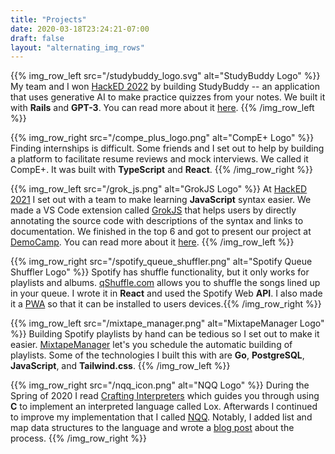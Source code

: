 ```yaml
---
title: "Projects"
date: 2020-03-18T23:24:21-07:00
draft: false
layout: "alternating_img_rows"
---
```


{{% img_row_left src="/studybuddy_logo.svg" alt="StudyBuddy Logo" %}}
My team and I won [HackED 2022](https://hacked-2022.devpost.com/) by building StudyBuddy -- an application that uses generative AI to make practice quizzes from your notes. We built it with **Rails** and **GPT-3**. You can read more about it [here](/blog/2022/building-studybuddy-at-hacked-2022).
{{% /img_row_left %}}

{{% img_row_right src="/compe_plus_logo.png" alt="CompE+ Logo" %}}
Finding internships is difficult. Some friends and I set out to help by building a platform to facilitate resume reviews and mock interviews.
We called it CompE+. It was built with **TypeScript** and **React**.
{{% /img_row_right %}}

{{% img_row_left src="/grok_js.png" alt="GrokJS Logo" %}}
At [HackED 2021](https://hacked-2021.devpost.com/) I set out with a team to make learning
**JavaScript** syntax easier. We made a VS Code extension called [GrokJS](https://marketplace.visualstudio.com/items?itemName=grokjs.grok-js)
that helps users by directly annotating the source code with descriptions of the syntax and links to documentation. We finished in the top
6 and got to present our project at [DemoCamp](https://youtu.be/zyFWEHhFllQ?t=879). You can read more about it [here](/blog/2021/building-grokjs-at-hacked-2021).
{{% /img_row_left %}}

{{% img_row_right src="/spotify_queue_shuffler.png" alt="Spotify Queue Shuffler Logo" %}}
Spotify has shuffle functionality, but it only works for playlists and
albums. [qShuffle.com](https://qshuffle.com)
allows you to shuffle the songs lined up in your queue. I wrote it in
**React** and used the Spotify Web **API**. I also made it a [PWA](https://web.dev/progressive-web-apps/) so that it can be installed to users devices.{{% /img_row_right %}}

{{% img_row_left src="/mixtape_manager.png" alt="MixtapeManager Logo" %}}
Building Spotify playlists by hand can be tedious so I set out to
make it easier. [MixtapeManager](https://mixtapemanager.ca) let's you schedule the automatic
building of playlists. Some of the technologies I built this with are **Go**, **PostgreSQL**, **JavaScript**, and **Tailwind.css**.
{{% /img_row_left %}}

{{% img_row_right src="/nqq_icon.png" alt="NQQ Logo" %}}
During the Spring of 2020 I read [Crafting Interpreters](https://craftinginterpreters.com/) which guides you through using **C** to implement an interpreted language called Lox. Afterwards I continued to improve my implementation that I called [NQQ](https://github.com/calebschoepp/nqq). Notably, I added list and map
data structures to the language and wrote a [blog post](https://calebschoepp.com/blog/2020/adding-a-list-data-type-to-lox/) about the process.
{{% /img_row_right %}}
